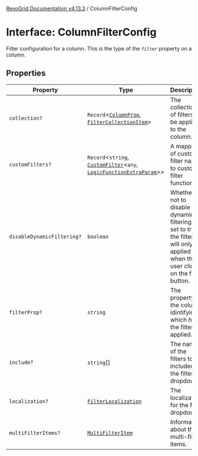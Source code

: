[RevoGrid Documentation v4.13.3](README.md) / ColumnFilterConfig

# Interface: ColumnFilterConfig

Filter configuration for a column. This is the type of the `filter` property on a column.

## Properties

| Property | Type | Description | Defined in |
| ------ | ------ | ------ | ------ |
| `collection?` | `Record`\<[`ColumnProp`](TypeAlias.ColumnProp.md), [`FilterCollectionItem`](TypeAlias.FilterCollectionItem.md)\> | The collection of filters to be applied to the column. | [src/plugins/filter/filter.types.ts:79](https://github.com/revolist/revogrid/blob/827fce61250cb005ab132b3ed11b8ae836712e7b/src/plugins/filter/filter.types.ts#L79) |
| `customFilters?` | `Record`\<`string`, [`CustomFilter`](Interface.CustomFilter.md)\<`any`, [`LogicFunctionExtraParam`](TypeAlias.LogicFunctionExtraParam.md)\>\> | A mapping of custom filter names to custom filter functions. | [src/plugins/filter/filter.types.ts:87](https://github.com/revolist/revogrid/blob/827fce61250cb005ab132b3ed11b8ae836712e7b/src/plugins/filter/filter.types.ts#L87) |
| `disableDynamicFiltering?` | `boolean` | Whether or not to disable dynamic filtering. If set to true, the filter will only be applied when the user clicks on the filter button. | [src/plugins/filter/filter.types.ts:104](https://github.com/revolist/revogrid/blob/827fce61250cb005ab132b3ed11b8ae836712e7b/src/plugins/filter/filter.types.ts#L104) |
| `filterProp?` | `string` | The property on the column idintifying which has the filter is applied. | [src/plugins/filter/filter.types.ts:91](https://github.com/revolist/revogrid/blob/827fce61250cb005ab132b3ed11b8ae836712e7b/src/plugins/filter/filter.types.ts#L91) |
| `include?` | `string`[] | The names of the filters to be included in the filter dropdown. | [src/plugins/filter/filter.types.ts:83](https://github.com/revolist/revogrid/blob/827fce61250cb005ab132b3ed11b8ae836712e7b/src/plugins/filter/filter.types.ts#L83) |
| `localization?` | [`FilterLocalization`](Interface.FilterLocalization.md) | The localization for the filter dropdown. | [src/plugins/filter/filter.types.ts:95](https://github.com/revolist/revogrid/blob/827fce61250cb005ab132b3ed11b8ae836712e7b/src/plugins/filter/filter.types.ts#L95) |
| `multiFilterItems?` | [`MultiFilterItem`](Interface.MultiFilterItem.md) | Information about the multi-filter items. | [src/plugins/filter/filter.types.ts:99](https://github.com/revolist/revogrid/blob/827fce61250cb005ab132b3ed11b8ae836712e7b/src/plugins/filter/filter.types.ts#L99) |
